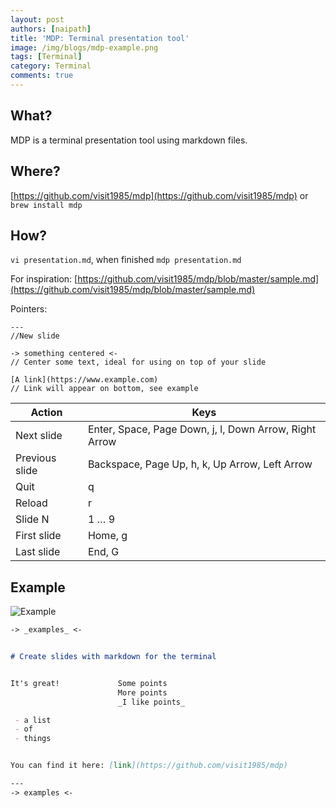 ```yaml
---
layout: post
authors: [naipath]
title: 'MDP: Terminal presentation tool'
image: /img/blogs/mdp-example.png
tags: [Terminal]
category: Terminal
comments: true
---
```

## What?

MDP is a terminal presentation tool using markdown files.

## Where?

[https://github.com/visit1985/mdp](https://github.com/visit1985/mdp) or `brew install mdp`

## How?

`vi presentation.md`, when finished `mdp presentation.md`

For inspiration: [https://github.com/visit1985/mdp/blob/master/sample.md](https://github.com/visit1985/mdp/blob/master/sample.md)

Pointers: 

```
---
//New slide

-> something centered <-
// Center some text, ideal for using on top of your slide

[A link](https://www.example.com)
// Link will appear on bottom, see example
```

| Action         | Keys                                     |
| -------------- | ---------------------------------------- |
| Next slide     | Enter, Space, Page Down, j, l, Down Arrow, Right Arrow |
| Previous slide | Backspace, Page Up, h, k, Up Arrow, Left Arrow |
| Quit           | q                                        |
| Reload         | r                                        |
| Slide N        | 1 … 9                                    |
| First slide    | Home, g                                  |
| Last slide     | End, G                                   |

## Example

![Example](/img/mdp/mdp-example.png)

```markdown
-> _examples_ <-


# Create slides with markdown for the terminal


It's great!             Some points
                        More points
                        _I like points_

 - a list
 - of
 - things


You can find it here: [link](https://github.com/visit1985/mdp)

---
-> examples <-

```

